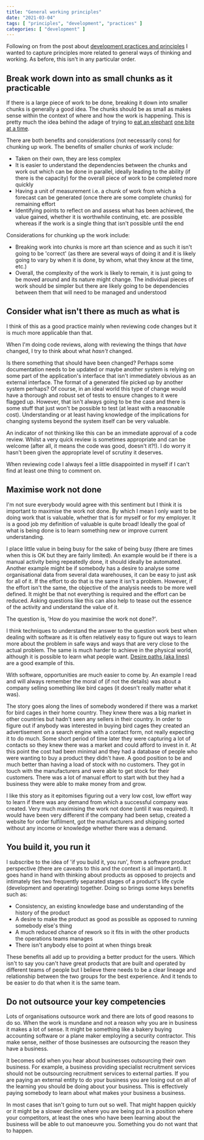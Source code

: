```yaml
---
title: "General working principles"
date: "2021-03-04"
tags: [ "principles", "development", "practices" ]
categories: [ "development" ]
---
```


Following on from the post about
[development practices and principles](../principles-dev/)
I wanted to capture principles more related to general ways of thinking and
working. As before, this isn't in any particular order.

## Break work down into as small chunks as it practicable

If there is a large piece of work to be done, breaking it down into smaller
chunks is generally a good idea. The chunks should be as small as makes sense
within the context of where and how the work is happening. This is pretty much
the idea behind the adage of trying to
[eat an elephant](https://en.wiktionary.org/wiki/eat_an_elephant_one_bite_at_a_time)
[one bite at a time](https://www.psychologytoday.com/gb/blog/mindfully-present-fully-alive/201804/the-only-way-eat-elephant).

There are both benefits and considerations (not necessarily cons) for chunking
up work. The benefits of smaller chunks of work include:

* Taken on their own, they are less complex
* It is easier to understand the dependencies between the chunks and work out
  which can be done in parallel, ideally leading to the ability (if there is
  the capacity) for the overall piece of work to be completed more quickly
* Having a unit of measurement i.e. a chunk of work from which a forecast can
  be generated (once there are some complete chunks) for remaining effort
* Identifying points to reflect on and assess what has been achieved, the value
  gained, whether it is worthwhile continuing, etc. are possible whereas if the
  work is a single thing that isn't possible until the end

Considerations for chunking up the work include:

* Breaking work into chunks is more art than science and as such it isn't going
  to be 'correct' (as there are several ways of doing it and it is likely going
  to vary by when it is done, by whom, what they know at the time, etc.)
* Overall, the complexity of the work is likely to remain, it is just going to
  be moved around and its nature might change. The individual pieces of work
  should be simpler but there are likely going to be dependencies between them
  that will need to be managed and understood

## Consider what isn't there as much as what is

I think of this as a good practice mainly when reviewing code changes but it is
much more applicable than that.

When I'm doing code reviews, along with reviewing the things that _have_
changed, I try to think about what _hasn't_ changed.

Is there something that should have been changed? Perhaps some documentation
needs to be updated or maybe another system is relying on some part of the
application's interface that isn't immediately obvious as an external interface.
The format of a generated file picked up by another system perhaps? Of course,
in an ideal world this type of change would have a thorough and robust set of
tests to ensure changes to it were flagged up. However, that isn't always going
to be the case and there is some stuff that just won't be possible to test (at
least with a reasonable cost).
Understanding or at least having knowledge of the implications for changing
systems beyond the system itself can be very valuable.

An indicator of not thinking like this can be an immediate approval of a code
review. Whilst a very quick review is sometimes appropriate and can be welcome
(after all, it means the code was good, doesn't it?!). I do worry it
hasn't been given the appropriate level of scrutiny it deserves.

When reviewing code I always feel a little disappointed in myself if I can't
find at least one thing to comment on.

## Maximise work not done

I'm not sure everybody would agree with this sentiment but I think it is
important to maximise the work not done. By which I mean I only want to be
doing work that is valuable, whether that is for myself or for my employer. It
is a good job my definition of valuable is quite broad! Ideally the goal of
what is being done is to learn something new or improve current understanding.

I place little value in being busy for the sake of being busy (there are times
when this is OK but they are fairly limited). An example would be if there is a
manual activity being repeatedly done, it should ideally be automated. Another
example might be if somebody has a desire to analyse some organisational data
from several data warehouses, it can be easy to just ask for all of it. If the
effort to do that is the same it isn't a problem. However, if the effort isn't
the same, the objective of the analysis needs to be more well defined. It might
be that not everything is required and the effort can be reduced. Asking
questions like this can also help to tease out the essence of the activity and
understand the value of it.

The question is, 'How do you maximise the work not done?'.

I think techniques to understand the answer to the question work best when
dealing with software as it is often relatively easy to figure out ways to
learn more about the problem in safe ways and ways that are very close to the
actual problem. The same is much harder to achieve in the physical world,
although it is possible to learn what people want.
[Desire paths (aka lines)](https://en.wikipedia.org/wiki/Desire_path) are a
good example of this.

With software, opportunities are much easier to come by. An example I read and
will always remember the moral of (if not the details) was about a company
selling something like bird cages (it doesn't really matter what it was).

The story goes along the lines of somebody wondered if
there was a market for bird cages in their home country. They knew there was a
big market in other countries but hadn't seen any sellers in their country. In
order to figure out if anybody was interested in buying bird cages they created
an advertisement on a search engine with a contact form, not really expecting
it to do much. Some short period of time later they were capturing a lot of
contacts so they knew there was a market and could afford to invest in it. At
this point the cost had been minimal and they had a database of people who were
wanting to buy a product they didn't have. A good position to be and much
better than having a load of stock with no customers. They got in touch with
the manufacturers and were able to get stock for their customers. There was a
lot of manual effort to start with but they had a business they were able to
make money from and grow.

I like this story as it epitomises figuring out a very low cost, low effort way
to learn if there was any demand from which a successful company was created.
Very much maximising the work not done (until it was required). It would have
been very different if the company had been setup, created a website for order
fulfilment, got the manufacturers and shipping sorted without any income or
knowledge whether there was a demand.

## You build it, you run it

I subscribe to the idea of 'if you build it, you run', from a
software product perspective (there are caveats to this and the context is all
important). It goes hand in hand with thinking about products as opposed to
projects and intimately ties two frequently separated stages of a product's
life cycle (development and operating) together. Doing so brings some keys
benefits such as:

* Consistency, an existing knowledge base and understanding of the
  history of the product
* A desire to make the product as good as possible as opposed to running
  somebody else's thing
* A much reduced chance of rework so it fits in with the other products the
  operations teams manages
* There isn't anybody else to point at when things break

These benefits all add up to providing a better product for the users. Which
isn't to say you can't have great products that are built and operated by
different teams of people but I believe there needs to be a clear lineage and
relationship between the two groups for the best experience. And it tends to be
easier to do that when it is the same team.

## Do not outsource your key competencies

Lots of organisations outsource work and there are lots of good reasons to do
so. When the work is mundane and not a reason why you are in business it makes
a lot of sense. It might be something like a bakery buying accounting software
or a plane maker employing a security contractor. This make sense, neither of
those businesses are outsourcing the reason they have a business.

It becomes odd when you hear about businesses outsourcing their own business.
For example, a business providing specialist recruitment services should not
be outsourcing recruitment services to external parties. If you are paying an
external entity to do your business you are losing out on all of the learning
you should be doing about your business. This is effectively paying somebody to
learn about what makes your business a business.

In most cases that isn't going to turn out so well. That might happen quickly
or it might be a slower decline where you are being put in a position where
your competitors, at least the ones who have been learning about the business
will be able to out manoeuvre you. Something you do not want that to happen.
